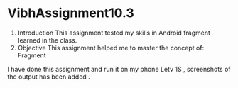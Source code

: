 # VibhAssignment10.3

1. Introduction
This assignment tested my skills in Android fragment learned in the class.
2. Objective
This assignment helped me to master the concept of:
Fragment

I have done this assignment and run it on my phone Letv 1S , screenshots of the output has been added .

